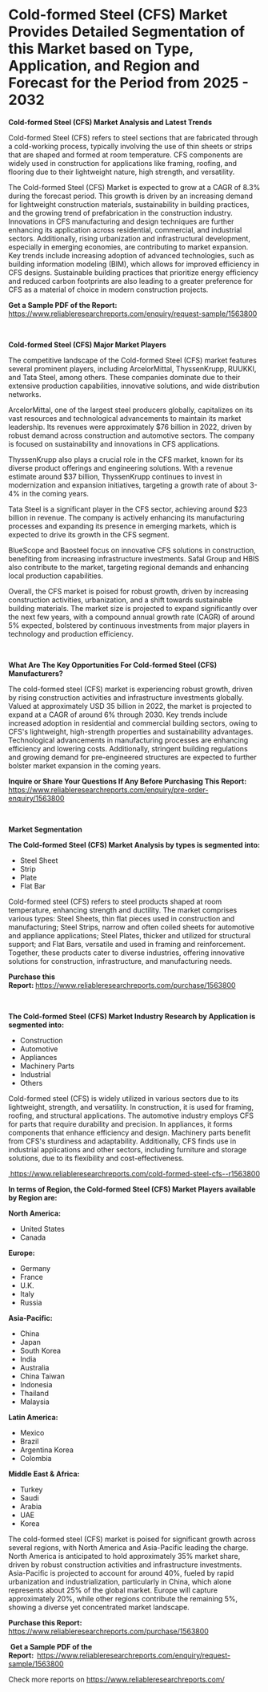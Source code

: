 <p><h1>Cold-formed Steel (CFS) Market Provides Detailed Segmentation of this Market based on Type, Application, and Region and Forecast for the Period from 2025 - 2032</h1></p><p><strong>Cold-formed Steel (CFS) Market Analysis and Latest Trends</strong></p>
<p><p>Cold-formed Steel (CFS) refers to steel sections that are fabricated through a cold-working process, typically involving the use of thin sheets or strips that are shaped and formed at room temperature. CFS components are widely used in construction for applications like framing, roofing, and flooring due to their lightweight nature, high strength, and versatility. </p><p>The Cold-formed Steel (CFS) Market is expected to grow at a CAGR of 8.3% during the forecast period. This growth is driven by an increasing demand for lightweight construction materials, sustainability in building practices, and the growing trend of prefabrication in the construction industry. Innovations in CFS manufacturing and design techniques are further enhancing its application across residential, commercial, and industrial sectors. Additionally, rising urbanization and infrastructural development, especially in emerging economies, are contributing to market expansion. Key trends include increasing adoption of advanced technologies, such as building information modeling (BIM), which allows for improved efficiency in CFS designs. Sustainable building practices that prioritize energy efficiency and reduced carbon footprints are also leading to a greater preference for CFS as a material of choice in modern construction projects.</p></p>
<p><strong>Get a Sample PDF of the Report:&nbsp;</strong> <a href="https://www.reliableresearchreports.com/enquiry/request-sample/1563800?utm_campaign=3193&utm_medium=2&utm_source=Github&utm_content=ia&utm_term=02042025&utm_id=cold-formed-steel-cfs">https://www.reliableresearchreports.com/enquiry/request-sample/1563800</a></p>
<p>&nbsp;</p>
<p><strong>Cold-formed Steel (CFS) Major Market Players</strong></p>
<p><p>The competitive landscape of the Cold-formed Steel (CFS) market features several prominent players, including ArcelorMittal, ThyssenKrupp, RUUKKI, and Tata Steel, among others. These companies dominate due to their extensive production capabilities, innovative solutions, and wide distribution networks.</p><p>ArcelorMittal, one of the largest steel producers globally, capitalizes on its vast resources and technological advancements to maintain its market leadership. Its revenues were approximately $76 billion in 2022, driven by robust demand across construction and automotive sectors. The company is focused on sustainability and innovations in CFS applications.</p><p>ThyssenKrupp also plays a crucial role in the CFS market, known for its diverse product offerings and engineering solutions. With a revenue estimate around $37 billion, ThyssenKrupp continues to invest in modernization and expansion initiatives, targeting a growth rate of about 3-4% in the coming years.</p><p>Tata Steel is a significant player in the CFS sector, achieving around $23 billion in revenue. The company is actively enhancing its manufacturing processes and expanding its presence in emerging markets, which is expected to drive its growth in the CFS segment.</p><p>BlueScope and Baosteel focus on innovative CFS solutions in construction, benefiting from increasing infrastructure investments. Safal Group and HBIS also contribute to the market, targeting regional demands and enhancing local production capabilities.</p><p>Overall, the CFS market is poised for robust growth, driven by increasing construction activities, urbanization, and a shift towards sustainable building materials. The market size is projected to expand significantly over the next few years, with a compound annual growth rate (CAGR) of around 5% expected, bolstered by continuous investments from major players in technology and production efficiency.</p></p>
<p>&nbsp;</p>
<p><strong>What Are The Key Opportunities For Cold-formed Steel (CFS) Manufacturers?</strong></p>
<p><p>The cold-formed steel (CFS) market is experiencing robust growth, driven by rising construction activities and infrastructure investments globally. Valued at approximately USD 35 billion in 2022, the market is projected to expand at a CAGR of around 6% through 2030. Key trends include increased adoption in residential and commercial building sectors, owing to CFS's lightweight, high-strength properties and sustainability advantages. Technological advancements in manufacturing processes are enhancing efficiency and lowering costs. Additionally, stringent building regulations and growing demand for pre-engineered structures are expected to further bolster market expansion in the coming years.</p></p>
<p><strong>Inquire or Share Your Questions If Any Before Purchasing This Report:</strong> <a href="https://www.reliableresearchreports.com/enquiry/pre-order-enquiry/1563800?utm_campaign=3193&utm_medium=2&utm_source=Github&utm_content=ia&utm_term=02042025&utm_id=cold-formed-steel-cfs">https://www.reliableresearchreports.com/enquiry/pre-order-enquiry/1563800</a></p>
<p>&nbsp;</p>
<p><strong>Market Segmentation</strong></p>
<p><strong>The Cold-formed Steel (CFS) Market Analysis by types is segmented into:</strong></p>
<p><ul><li>Steel Sheet</li><li>Strip</li><li>Plate</li><li>Flat Bar</li></ul></p>
<p><p>Cold-formed steel (CFS) refers to steel products shaped at room temperature, enhancing strength and ductility. The market comprises various types: Steel Sheets, thin flat pieces used in construction and manufacturing; Steel Strips, narrow and often coiled sheets for automotive and appliance applications; Steel Plates, thicker and utilized for structural support; and Flat Bars, versatile and used in framing and reinforcement. Together, these products cater to diverse industries, offering innovative solutions for construction, infrastructure, and manufacturing needs.</p></p>
<p><strong>Purchase this Report:&nbsp;</strong><a href="https://www.reliableresearchreports.com/purchase/1563800?utm_campaign=3193&utm_medium=2&utm_source=Github&utm_content=ia&utm_term=02042025&utm_id=cold-formed-steel-cfs">https://www.reliableresearchreports.com/purchase/1563800</a></p>
<p>&nbsp;</p>
<p><strong>The Cold-formed Steel (CFS) Market Industry Research by Application is segmented into:</strong></p>
<p><ul><li>Construction</li><li>Automotive</li><li>Appliances</li><li>Machinery Parts</li><li>Industrial</li><li>Others</li></ul></p>
<p><p>Cold-formed steel (CFS) is widely utilized in various sectors due to its lightweight, strength, and versatility. In construction, it is used for framing, roofing, and structural applications. The automotive industry employs CFS for parts that require durability and precision. In appliances, it forms components that enhance efficiency and design. Machinery parts benefit from CFS's sturdiness and adaptability. Additionally, CFS finds use in industrial applications and other sectors, including furniture and storage solutions, due to its flexibility and cost-effectiveness.</p></p>
<p><a href="https://www.reliableresearchreports.com/cold-formed-steel-cfs--r1563800?utm_campaign=3193&utm_medium=2&utm_source=Github&utm_content=ia&utm_term=02042025&utm_id=cold-formed-steel-cfs">&nbsp;https://www.reliableresearchreports.com/cold-formed-steel-cfs--r1563800</a></p>
<p><strong>In terms of Region, the Cold-formed Steel (CFS) Market Players available by Region are:</strong></p>
<p>
    <p> <strong> North America: </strong>
        <ul>
            <li>United States</li>
            <li>Canada</li>
        </ul>
        </p> 
    <p> <strong> Europe: </strong>
        <ul>
            <li>Germany</li>
            <li>France</li>
            <li>U.K.</li>
            <li>Italy</li>
            <li>Russia</li>
        </ul>
        </p> 
    <p> <strong> Asia-Pacific: </strong>
        <ul>
            <li>China</li>
            <li>Japan</li>
            <li>South Korea</li>
            <li>India</li>
            <li>Australia</li>
            <li>China Taiwan</li>
            <li>Indonesia</li>
            <li>Thailand</li>
            <li>Malaysia</li>
        </ul>
        </p> 
    <p> <strong> Latin America: </strong>
        <ul>
            <li>Mexico</li>
            <li>Brazil</li>
            <li>Argentina Korea</li>
            <li>Colombia</li>
        </ul>
        </p> 
    <p> <strong> Middle East & Africa: </strong>
        <ul>
            <li>Turkey</li>
            <li>Saudi</li>
            <li>Arabia</li>
            <li>UAE</li>
            <li>Korea</li>
        </ul>
    </p>
    </p>
<p><p>The cold-formed steel (CFS) market is poised for significant growth across several regions, with North America and Asia-Pacific leading the charge. North America is anticipated to hold approximately 35% market share, driven by robust construction activities and infrastructure investments. Asia-Pacific is projected to account for around 40%, fueled by rapid urbanization and industrialization, particularly in China, which alone represents about 25% of the global market. Europe will capture approximately 20%, while other regions contribute the remaining 5%, showing a diverse yet concentrated market landscape.</p></p>
<p><strong>Purchase this Report: </strong><a href="https://www.reliableresearchreports.com/purchase/1563800?utm_campaign=3193&utm_medium=2&utm_source=Github&utm_content=ia&utm_term=02042025&utm_id=cold-formed-steel-cfs">https://www.reliableresearchreports.com/purchase/1563800</a></p>
<p>&nbsp;<strong>Get a Sample PDF of the Report:&nbsp;&nbsp;</strong><a href="https://www.reliableresearchreports.com/enquiry/request-sample/1563800?utm_campaign=3193&utm_medium=2&utm_source=Github&utm_content=ia&utm_term=02042025&utm_id=cold-formed-steel-cfs">https://www.reliableresearchreports.com/enquiry/request-sample/1563800</a></p>
<p><strong></strong></p>
<p>Check more reports on <a href="https://www.reliableresearchreports.com/?utm_campaign=3193&utm_medium=2&utm_source=Github&utm_content=ia&utm_term=02042025&utm_id=cold-formed-steel-cfs">https://www.reliableresearchreports.com/</a></p>